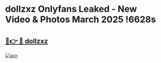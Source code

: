 # dollzxz Onlyfans Leaked - New Video & Photos March 2025 !6628s

# <h2><a href="https://ilsdqq.iuczelnia.edu.pl?title=dollzxz&ref=6628s">🔗👉 🔴 dollzxz</a></h2>

[![acn](https://github.com/user-attachments/assets/0f9c940e-d8b0-45ae-aac7-cd30a18b3e1c)](https://ilsdqq.iuczelnia.edu.pl?title=dollzxz&ref=6628s)

